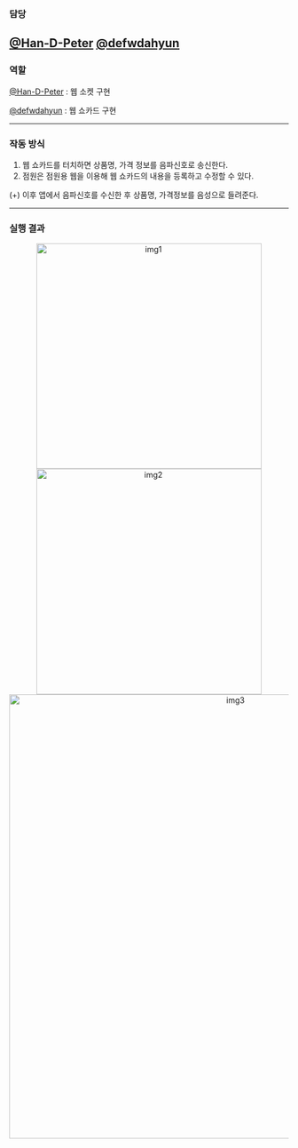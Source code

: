 ### 담당

[@Han-D-Peter](https://github.com/Han-D-Peter) 
[@defwdahyun](https://github.com/defwdahyun0)
--

### 역할


[@Han-D-Peter](https://github.com/Han-D-Peter) : 웹 소켓 구현

[@defwdahyun](https://github.com/defwdahyun0) : 웹 쇼카드 구현
  
---

### 작동 방식

1. 웹 쇼카드를 터치하면 상품명, 가격 정보를 음파신호로 송신한다.
2. 점원은 점원용 웹을 이용해 웹 쇼카드의 내용을 등록하고 수정할 수 있다.

(+) 이후 앱에서 음파신호를 수신한 후 상품명, 가격정보를 음성으로 들려준다. 

--- 
### 실행 결과
<div align="center">
<img width="406" alt="img1" src="https://user-images.githubusercontent.com/60066586/181808821-577a8435-d157-4046-a839-501cb3c5c768.png"><img width="406" alt="img2" src="https://user-images.githubusercontent.com/60066586/181808996-05da5c9b-e655-4eab-907d-aaf9b7c9df7c.png">
<img width="800" alt="img3" src="https://user-images.githubusercontent.com/60066586/181816645-ec2411bf-ccc2-47fb-8a91-358ba99a4717.png">
</div>
